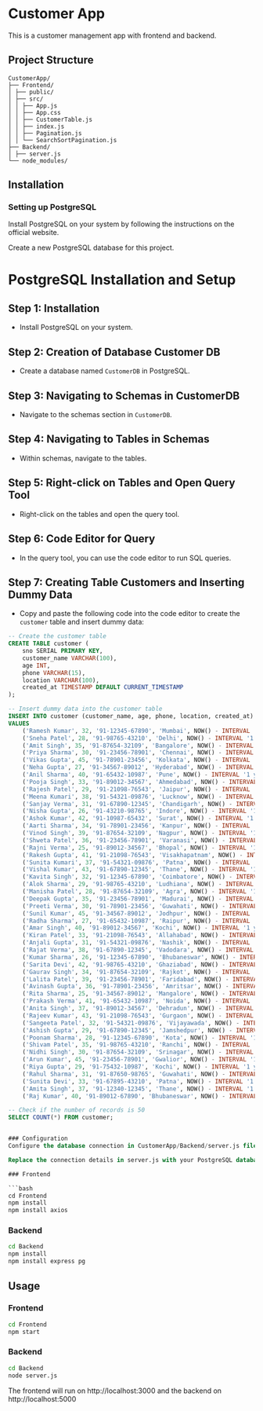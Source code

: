 # Customer App

This is a customer management app with frontend and backend.

## Project Structure

```
CustomerApp/
├── Frontend/
│ ├── public/
│ ├── src/
│ │ ├── App.js
│ │ ├── App.css
│ │ ├── CustomerTable.js
│ │ ├── index.js
│ │ ├── Pagination.js
│ │ └── SearchSortPagination.js
├── Backend/
│ ├── server.js
└── node_modules/
```


## Installation

### Setting up PostgreSQL
Install PostgreSQL on your system by following the instructions on the official website.

Create a new PostgreSQL database for this project.
# PostgreSQL Installation and Setup

## Step 1: Installation

- Install PostgreSQL on your system.

## Step 2: Creation of Database Customer DB

- Create a database named `CustomerDB` in PostgreSQL.

## Step 3: Navigating to Schemas in CustomerDB

- Navigate to the schemas section in `CustomerDB`.

## Step 4: Navigating to Tables in Schemas

- Within schemas, navigate to the tables.

## Step 5: Right-click on Tables and Open Query Tool

- Right-click on the tables and open the query tool.

## Step 6: Code Editor for Query

- In the query tool, you can use the code editor to run SQL queries.

## Step 7: Creating Table Customers and Inserting Dummy Data

- Copy and paste the following code into the code editor to create the `customer` table and insert dummy data:

```sql
-- Create the customer table
CREATE TABLE customer (
    sno SERIAL PRIMARY KEY,
    customer_name VARCHAR(100),
    age INT,
    phone VARCHAR(15),
    location VARCHAR(100),
    created_at TIMESTAMP DEFAULT CURRENT_TIMESTAMP
);

-- Insert dummy data into the customer table
INSERT INTO customer (customer_name, age, phone, location, created_at)
VALUES
    ('Ramesh Kumar', 32, '91-12345-67890', 'Mumbai', NOW() - INTERVAL '1 year' * RANDOM() * 10),
    ('Sneha Patel', 28, '91-98765-43210', 'Delhi', NOW() - INTERVAL '1 year' * RANDOM() * 10),
    ('Amit Singh', 35, '91-87654-32109', 'Bangalore', NOW() - INTERVAL '1 year' * RANDOM() * 10),
    ('Priya Sharma', 30, '91-23456-78901', 'Chennai', NOW() - INTERVAL '1 year' * RANDOM() * 10),
    ('Vikas Gupta', 45, '91-78901-23456', 'Kolkata', NOW() - INTERVAL '1 year' * RANDOM() * 10),
    ('Neha Gupta', 27, '91-34567-89012', 'Hyderabad', NOW() - INTERVAL '1 year' * RANDOM() * 10),
    ('Anil Sharma', 40, '91-65432-10987', 'Pune', NOW() - INTERVAL '1 year' * RANDOM() * 10),
    ('Pooja Singh', 33, '91-89012-34567', 'Ahmedabad', NOW() - INTERVAL '1 year' * RANDOM() * 10),
    ('Rajesh Patel', 29, '91-21098-76543', 'Jaipur', NOW() - INTERVAL '1 year' * RANDOM() * 10),
    ('Meena Kumari', 38, '91-54321-09876', 'Lucknow', NOW() - INTERVAL '1 year' * RANDOM() * 10),
    ('Sanjay Verma', 31, '91-67890-12345', 'Chandigarh', NOW() - INTERVAL '1 year' * RANDOM() * 10),
    ('Nisha Gupta', 26, '91-43210-98765', 'Indore', NOW() - INTERVAL '1 year' * RANDOM() * 10),
    ('Ashok Kumar', 42, '91-10987-65432', 'Surat', NOW() - INTERVAL '1 year' * RANDOM() * 10),
    ('Aarti Sharma', 34, '91-78901-23456', 'Kanpur', NOW() - INTERVAL '1 year' * RANDOM() * 10),
    ('Vinod Singh', 39, '91-87654-32109', 'Nagpur', NOW() - INTERVAL '1 year' * RANDOM() * 10),
    ('Shweta Patel', 36, '91-23456-78901', 'Varanasi', NOW() - INTERVAL '1 year' * RANDOM() * 10),
    ('Rajni Verma', 25, '91-89012-34567', 'Bhopal', NOW() - INTERVAL '1 year' * RANDOM() * 10),
    ('Rakesh Gupta', 41, '91-21098-76543', 'Visakhapatnam', NOW() - INTERVAL '1 year' * RANDOM() * 10),
    ('Sunita Kumari', 37, '91-54321-09876', 'Patna', NOW() - INTERVAL '1 year' * RANDOM() * 10),
    ('Vishal Kumar', 43, '91-67890-12345', 'Thane', NOW() - INTERVAL '1 year' * RANDOM() * 10),
    ('Kavita Singh', 32, '91-12345-67890', 'Coimbatore', NOW() - INTERVAL '1 year' * RANDOM() * 10),
    ('Alok Sharma', 29, '91-98765-43210', 'Ludhiana', NOW() - INTERVAL '1 year' * RANDOM() * 10),
    ('Manisha Patel', 28, '91-87654-32109', 'Agra', NOW() - INTERVAL '1 year' * RANDOM() * 10),
    ('Deepak Gupta', 35, '91-23456-78901', 'Madurai', NOW() - INTERVAL '1 year' * RANDOM() * 10),
    ('Preeti Verma', 30, '91-78901-23456', 'Guwahati', NOW() - INTERVAL '1 year' * RANDOM() * 10),
    ('Sunil Kumar', 45, '91-34567-89012', 'Jodhpur', NOW() - INTERVAL '1 year' * RANDOM() * 10),
    ('Radha Sharma', 27, '91-65432-10987', 'Raipur', NOW() - INTERVAL '1 year' * RANDOM() * 10),
    ('Amar Singh', 40, '91-89012-34567', 'Kochi', NOW() - INTERVAL '1 year' * RANDOM() * 10),
    ('Kiran Patel', 33, '91-21098-76543', 'Allahabad', NOW() - INTERVAL '1 year' * RANDOM() * 10),
    ('Anjali Gupta', 31, '91-54321-09876', 'Nashik', NOW() - INTERVAL '1 year' * RANDOM() * 10),
    ('Rajat Verma', 38, '91-67890-12345', 'Vadodara', NOW() - INTERVAL '1 year' * RANDOM() * 10),
    ('Kumar Sharma', 26, '91-12345-67890', 'Bhubaneswar', NOW() - INTERVAL '1 year' * RANDOM() * 10),
    ('Sarita Devi', 42, '91-98765-43210', 'Ghaziabad', NOW() - INTERVAL '1 year' * RANDOM() * 10),
    ('Gaurav Singh', 34, '91-87654-32109', 'Rajkot', NOW() - INTERVAL '1 year' * RANDOM() * 10),
    ('Lalita Patel', 39, '91-23456-78901', 'Faridabad', NOW() - INTERVAL '1 year' * RANDOM() * 10),
    ('Avinash Gupta', 36, '91-78901-23456', 'Amritsar', NOW() - INTERVAL '1 year' * RANDOM() * 10),
    ('Rita Sharma', 25, '91-34567-89012', 'Mangalore', NOW() - INTERVAL '1 year' * RANDOM() * 10),
    ('Prakash Verma', 41, '91-65432-10987', 'Noida', NOW() - INTERVAL '1 year' * RANDOM() * 10),
    ('Anita Singh', 37, '91-89012-34567', 'Dehradun', NOW() - INTERVAL '1 year' * RANDOM() * 10),
    ('Rajeev Kumar', 43, '91-21098-76543', 'Gurgaon', NOW() - INTERVAL '1 year' * RANDOM() * 10),
    ('Sangeeta Patel', 32, '91-54321-09876', 'Vijayawada', NOW() - INTERVAL '1 year' * RANDOM() * 10),
    ('Ashish Gupta', 29, '91-67890-12345', 'Jamshedpur', NOW() - INTERVAL '1 year' * RANDOM() * 10),
    ('Poonam Sharma', 28, '91-12345-67890', 'Kota', NOW() - INTERVAL '1 year' * RANDOM() * 10),
    ('Shivam Patel', 35, '91-98765-43210', 'Ranchi', NOW() - INTERVAL '1 year' * RANDOM() * 10),
    ('Nidhi Singh', 30, '91-87654-32109', 'Srinagar', NOW() - INTERVAL '1 year' * RANDOM() * 10),
    ('Arun Kumar', 45, '91-23456-78901', 'Gwalior', NOW() - INTERVAL '1 year' * RANDOM() * 10),
    ('Riya Gupta', 29, '91-75432-10987', 'Kochi', NOW() - INTERVAL '1 year' * RANDOM() * 10),
    ('Rahul Sharma', 31, '91-87650-98765', 'Guwahati', NOW() - INTERVAL '1 year' * RANDOM() * 10),
    ('Sunita Devi', 33, '91-67895-43210', 'Patna', NOW() - INTERVAL '1 year' * RANDOM() * 10),
    ('Amita Singh', 37, '91-12340-12345', 'Thane', NOW() - INTERVAL '1 year' * RANDOM() * 10),
    ('Raj Kumar', 40, '91-89012-67890', 'Bhubaneswar', NOW() - INTERVAL '1 year' * RANDOM() * 10);

-- Check if the number of records is 50
SELECT COUNT(*) FROM customer;


### Configuration
Configure the database connection in CustomerApp/Backend/server.js file.

Replace the connection details in server.js with your PostgreSQL database credentials.

### Frontend

```bash
cd Frontend
npm install
npm install axios
```

### Backend

```bash 
cd Backend
npm install
npm install express pg
```

## Usage

### Frontend

```bash
cd Frontend 
npm start
```

### Backend

```bash
cd Backend
node server.js
```

The frontend will run on http://localhost:3000 and the backend on http://localhost:5000


